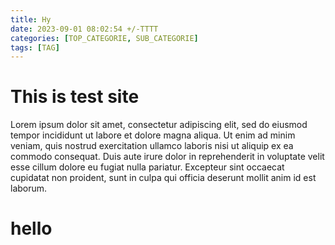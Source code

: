 ```yaml
---
title: Hy
date: 2023-09-01 08:02:54 +/-TTTT
categories: [TOP_CATEGORIE, SUB_CATEGORIE]
tags: [TAG] 
---
```



# This is test site


Lorem ipsum dolor sit amet, consectetur adipiscing elit, sed do eiusmod tempor incididunt ut labore et dolore magna aliqua. Ut enim ad minim veniam, quis nostrud exercitation ullamco laboris nisi ut aliquip ex ea commodo consequat. Duis aute irure dolor in reprehenderit in voluptate velit esse cillum dolore eu fugiat nulla pariatur. Excepteur sint occaecat cupidatat non proident, sunt in culpa qui officia deserunt mollit anim id est laborum.



# hello